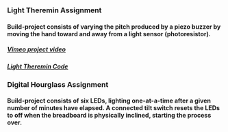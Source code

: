 ### Light Theremin Assignment

#### Build-project consists of varying the pitch produced by a piezo buzzer by moving the hand toward and away from a light sensor (photoresistor).   

 ##### <a href="https://vimeo.com/256346145">Vimeo project video</a>  
 ##### <a href="https://github.com/AlVicente/physicalcomputing/blob/master/Homework/Week5%20-%20Feb%2012th/Light%20Theremin%20Code">Light Theremin Code</a>


### Digital Hourglass Assignment

#### Build-project consists of six LEDs, lighting one-at-a-time after a given number of minutes have elapsed. A connected tilt switch resets the LEDs to off when the breadboard is physically inclined, starting the process over.

